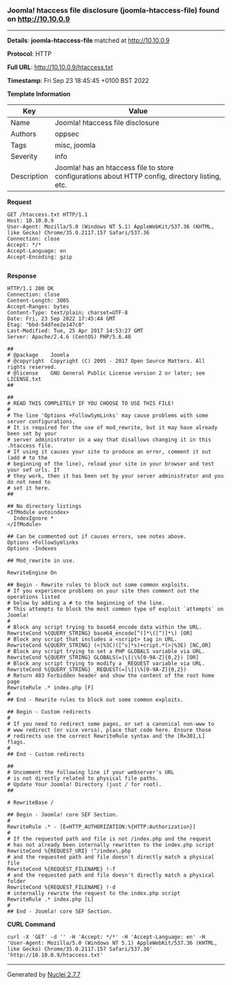 ### Joomla! htaccess file disclosure (joomla-htaccess-file) found on http://10.10.0.9
---
**Details**: **joomla-htaccess-file**  matched at http://10.10.0.9

**Protocol**: HTTP

**Full URL**: http://10.10.0.9/htaccess.txt

**Timestamp**: Fri Sep 23 18:45:45 +0100 BST 2022

**Template Information**

| Key | Value |
|---|---|
| Name | Joomla! htaccess file disclosure |
| Authors | oppsec |
| Tags | misc, joomla |
| Severity | info |
| Description | Joomla!  has an htaccess file to store configurations about HTTP config, directory listing, etc. |

**Request**
```http
GET /htaccess.txt HTTP/1.1
Host: 10.10.0.9
User-Agent: Mozilla/5.0 (Windows NT 5.1) AppleWebKit/537.36 (KHTML, like Gecko) Chrome/35.0.2117.157 Safari/537.36
Connection: close
Accept: */*
Accept-Language: en
Accept-Encoding: gzip


```

**Response**
```http
HTTP/1.1 200 OK
Connection: close
Content-Length: 3005
Accept-Ranges: bytes
Content-Type: text/plain; charset=UTF-8
Date: Fri, 23 Sep 2022 17:45:44 GMT
Etag: "bbd-54dfee2e147c0"
Last-Modified: Tue, 25 Apr 2017 14:53:27 GMT
Server: Apache/2.4.6 (CentOS) PHP/5.6.40

##
# @package    Joomla
# @copyright  Copyright (C) 2005 - 2017 Open Source Matters. All rights reserved.
# @license    GNU General Public License version 2 or later; see LICENSE.txt
##

##
# READ THIS COMPLETELY IF YOU CHOOSE TO USE THIS FILE!
#
# The line 'Options +FollowSymLinks' may cause problems with some server configurations.
# It is required for the use of mod_rewrite, but it may have already been set by your 
# server administrator in a way that disallows changing it in this .htaccess file.
# If using it causes your site to produce an error, comment it out (add # to the 
# beginning of the line), reload your site in your browser and test your sef urls. If 
# they work, then it has been set by your server administrator and you do not need to 
# set it here.
##

## No directory listings
<IfModule autoindex>
  IndexIgnore *
</IfModule>

## Can be commented out if causes errors, see notes above.
Options +FollowSymlinks
Options -Indexes

## Mod_rewrite in use.

RewriteEngine On

## Begin - Rewrite rules to block out some common exploits.
# If you experience problems on your site then comment out the operations listed 
# below by adding a # to the beginning of the line.
# This attempts to block the most common type of exploit `attempts` on Joomla!
#
# Block any script trying to base64_encode data within the URL.
RewriteCond %{QUERY_STRING} base64_encode[^(]*\([^)]*\) [OR]
# Block any script that includes a <script> tag in URL.
RewriteCond %{QUERY_STRING} (<|%3C)([^s]*s)+cript.*(>|%3E) [NC,OR]
# Block any script trying to set a PHP GLOBALS variable via URL.
RewriteCond %{QUERY_STRING} GLOBALS(=|\[|\%[0-9A-Z]{0,2}) [OR]
# Block any script trying to modify a _REQUEST variable via URL.
RewriteCond %{QUERY_STRING} _REQUEST(=|\[|\%[0-9A-Z]{0,2})
# Return 403 Forbidden header and show the content of the root home page
RewriteRule .* index.php [F]
#
## End - Rewrite rules to block out some common exploits.

## Begin - Custom redirects
#
# If you need to redirect some pages, or set a canonical non-www to
# www redirect (or vice versa), place that code here. Ensure those
# redirects use the correct RewriteRule syntax and the [R=301,L] flags.
#
## End - Custom redirects

##
# Uncomment the following line if your webserver's URL
# is not directly related to physical file paths.
# Update Your Joomla! Directory (just / for root).
##

# RewriteBase /

## Begin - Joomla! core SEF Section.
#
RewriteRule .* - [E=HTTP_AUTHORIZATION:%{HTTP:Authorization}]
#
# If the requested path and file is not /index.php and the request
# has not already been internally rewritten to the index.php script
RewriteCond %{REQUEST_URI} !^/index\.php
# and the requested path and file doesn't directly match a physical file
RewriteCond %{REQUEST_FILENAME} !-f
# and the requested path and file doesn't directly match a physical folder
RewriteCond %{REQUEST_FILENAME} !-d
# internally rewrite the request to the index.php script
RewriteRule .* index.php [L]
#
## End - Joomla! core SEF Section.

```


**CURL Command**
```
curl -X 'GET' -d '' -H 'Accept: */*' -H 'Accept-Language: en' -H 'User-Agent: Mozilla/5.0 (Windows NT 5.1) AppleWebKit/537.36 (KHTML, like Gecko) Chrome/35.0.2117.157 Safari/537.36' 'http://10.10.0.9/htaccess.txt'
```
---
Generated by [Nuclei 2.7.7](https://github.com/projectdiscovery/nuclei)